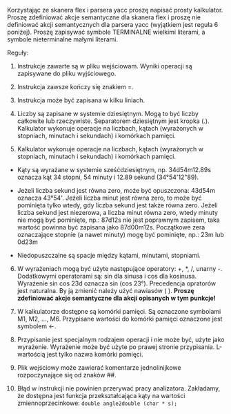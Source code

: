 Korzystając ze skanera flex i parsera yacc proszę napisać prosty kalkulator.
Proszę zdefiniować akcje semantyczne dla skanera flex i proszę nie definiować
akcji semantycznych dla parsera yacc (wyjątkiem jest reguła 6 poniżej). Proszę
zapisywać symbole TERMINALNE wielkimi literami, a symbole nieterminalne małymi
literami.

Reguły:

1. Instrukcje zawarte są w pliku wejściowam. Wyniki operacji są zapisywane do
pliku wyjściowego.

2. Instrukcja zawsze kończy się znakiem =.

3. Instrukcja może być zapisana w kilku liniach.

4. Liczby są zapisane w systemie dziesiętnym. Mogą to być liczby całkowite lub
rzeczywiste. Separatorem dziesiętnym jest kropka (.). Kalkulator wykonuje
operacje na liczbach, kątach (wyrażonych w stopniach, minutach i sekundach)
i komórkach pamięci.

5. Kalkulator wykonuje operacje na liczbach, kątach (wyrażonych w stopniach,
minutach i sekundach) i komórkach pamięci.

  * Kąty są wyrażane w systemie sześćdziesiętnym, np. 34d54m12.89s oznacza kąt
34 stopni, 54 minuty i 12.89 sekund (34°54'12"89).

  * Jeżeli liczba sekund jest równa zero, może być opuszczona: 43d54m oznacza
43°54'. Jeżeli liczba minut jest równa zero, to może być pominięta tylko wtedy,
gdy liczba sekund jest także równa zero. Jeżeli liczba sekund jest niezerowa, a
liczba minut równa zero, wtedy minuty nie mogą być pominięte, np.: 87d12s nie
jest poprawnym zapisem, taka wartość powinna być zapisana jako 87d00m12s.
Początkowe zera oznaczające stopnie (a nawet minuty) mogę być pominięte,
np.: 23m lub 0d23m

  * Niedopuszczalne są spacje między kątami, minutami, stopniami.

6. W wyrażeniach mogą być użyte następujące operatory: +, \*, /, unarny -.
Dodatkowymi operatorami są: sin dla sinusa i cos dla kosinusa.
Wyrażenie sin cos 23d oznacza sin (cos 23°). Precedencja opratorów jest naturalna.
By ją zmienić należy użyć nawiasów ( ).
**Proszę zdefiniować akcje semantyczne dla akcji opisanych w tym punkcje!**

7. W kalkulatorze dostępne są komórki pamięci. Są oznaczone symbolami M1, M2, ..., M6.
Przypisane wartości do komórki pamięci oznaczone jest symbolem <-.

8. Przypisanie jest specjalnym rodzajem operacji i nie może być, użyte jako wyrażenie.
Wyrażenie może być użyte po prawej stronie przypisania. L-wartością jest tylko nazwa komórki pamięci.

9. Plik wejściowy może zawierać komentarze jednolinijkowe rozpoczynające się od znaków ##.

10. Błąd w instrukcji nie powinien przerywać pracy analizatora.
Zakładamy, że dostępna jest funkcja przekształcająca kąty na wartości zmiennoprzecinkowe:
`double angle2double (char * s);`

